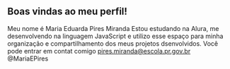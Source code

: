 ## Boas vindas ao meu perfil!
Meu nome é Maria Eduarda Pires Miranda
Estou estudando na Alura, me desenvolvendo na linguagem JavaScript e utilizo esse espaço para minha organização e compartilhamento dos meus projetos dsenvolvidos.
Você pode entrar em contat comigo 
pires.miranda@escola.pr.gov.br
@MariaEPires

